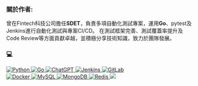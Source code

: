 ### 關於作者:
曾在Fintech科技公司擔任**SDET**，負責多項自動化測試專案，運用**Go**、pytest及Jenkins進行自動化測試與專案CI/CD。
在測試框架完善、測試覆蓋率提升及Code Review等方面貢獻卓越，並積極分享技術知識，致力於團隊發展。

### 💻
<a href="https://www.python.org" target="_blank" rel="noreferrer"> ![Python](https://img.shields.io/badge/python-3670A0?style=for-the-badge&logo=python&logoColor=ffdd54) </a>
<a href="https://golang.org" target="_blank" rel="noreferrer"> ![Go](https://img.shields.io/badge/go-%2300ADD8.svg?style=for-the-badge&logo=go&logoColor=white) </a>
<a href="https://chat.openai.com" target="_blank" rel="noreferrer"> ![ChatGPT](https://img.shields.io/badge/chatGPT-74aa9c?style=for-the-badge&logo=openai&logoColor=white) </a>
<a href="https://www.jenkins.io" target="_blank" rel="noreferrer"> ![Jenkins](https://img.shields.io/badge/jenkins-%232C5263.svg?style=for-the-badge&logo=jenkins&logoColor=white) </a>
<a href="https://gitlab.com" target="_blank" rel="noreferrer"> ![GitLab](https://img.shields.io/badge/gitlab-%23181717.svg?style=for-the-badge&logo=gitlab&logoColor=white) </a>
<br>
<a href="https://www.docker.com" target="_blank" rel="noreferrer"> ![Docker](https://img.shields.io/badge/docker-%230db7ed.svg?style=for-the-badge&logo=docker&logoColor=white) </a>
<a href="https://www.mysql.com" target="_blank" rel="noreferrer"> ![MySQL](https://img.shields.io/badge/mysql-%2300f.svg?style=for-the-badge&logo=mysql&logoColor=white) </a>
<a href="https://www.mongodb.com" target="_blank" rel="noreferrer"> ![MongoDB](https://img.shields.io/badge/MongoDB-%234ea94b.svg?style=for-the-badge&logo=mongodb&logoColor=white) </a>
<a href="https://redis.io" target="_blank" rel="noreferrer"> ![Redis](https://img.shields.io/badge/redis-%23DD0031.svg?style=for-the-badge&logo=redis&logoColor=white) </a>
![](https://quotes-github-readme.vercel.app/api?type=horizontal&theme=tokyonight)

